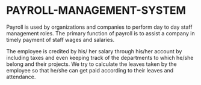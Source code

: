 # PAYROLL-MANAGEMENT-SYSTEM
Payroll is used by organizations and companies to perform day to day staff management roles. The primary function of payroll is to assist a company in timely payment of staff wages and salaries. 

The employee is credited by his/ her salary through his/her account by including taxes and even keeping track of the departments to which he/she belong and their projects. We try to calculate the leaves taken by the employee so that he/she can get paid according to their leaves and attendance.
